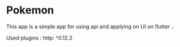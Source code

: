 # Pokemon
This app is a simple app for using api and applying on UI on flutter ..

Used plugins : 
http: ^0.12.2


